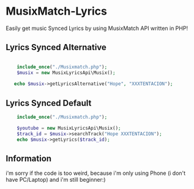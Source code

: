 # MusixMatch-Lyrics
Easily get music Synced Lyrics by using MusixMatch API written in PHP!

## Lyrics Synced Alternative

```Php

    include_once("./Musixmatch.php");
    $musix = new MusixLyricsApi\Musix(); 
   
   echo $musix->getLyricsAlternative("Hope", "XXXTENTACION");

```

## Lyrics Synced Default 

```Php
    include_once("./Musixmatch.php");

    $youtube = new MusixLyricsApi\Musix();
    $track_id = $musix->searchTrack("Hope XXXTENTACION");      
    echo $musix->getLyrics($track_id);
```


## Information
i'm sorry if the code is too weird, because i'm only using Phone (i don't have PC/Laptop) and i'm still beginner:)
